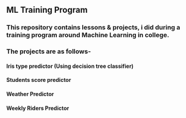 ## ML Training Program
### This repository contains lessons & projects, i did during a training program around Machine Learning in college.
### The projects are as follows-
#### Iris type predictor (Using decision tree classifier)
#### Students score predictor
#### Weather Predictor
#### Weekly Riders Predictor

